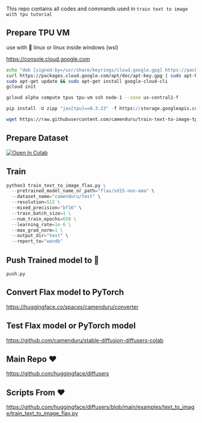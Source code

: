 This repo contains all codes and commands used in `train text to image with tpu tutorial`

## Prepare TPU VM
use with 🐧 linux or linux inside windows (wsl)

https://console.cloud.google.com

```sh
echo "deb [signed-by=/usr/share/keyrings/cloud.google.gpg] https://packages.cloud.google.com/apt cloud-sdk main" | sudo tee -a /etc/apt/sources.list.d/google-cloud-sdk.list
curl https://packages.cloud.google.com/apt/doc/apt-key.gpg | sudo apt-key --keyring /usr/share/keyrings/cloud.google.gpg add -
sudo apt-get update && sudo apt-get install google-cloud-cli
gcloud init
```

```sh
gcloud alpha compute tpus tpu-vm ssh node-1 --zone us-central1-f
```

```py
pip install -U zipp "jax[tpu]==0.3.23" -f https://storage.googleapis.com/jax-releases/libtpu_releases.html packaging flax numpy diffusers transformers piexif fold_to_ascii discord ftfy dill urllib3 datasets importlib-metadata accelerate OmegaConf wandb optax torch torchvision modelcards pytorch_lightning protobuf==3.20.* tensorboard markupsafe==2.0.1 gradio
```

```sh
wget https://raw.githubusercontent.com/camenduru/train-text-to-image-tpu-tutorial/main/train_text_to_image_flax.py
```


## Prepare Dataset
[![Open In Colab](https://colab.research.google.com/assets/colab-badge.svg)](https://colab.research.google.com/github/camenduru/train-text-to-image-tpu-tutorial/blob/main/prepare_dataset_colab.ipynb)


## Train

```py
python3 train_text_to_image_flax.py \
  --pretrained_model_name_or_path="flax/sd15-non-ema" \
  --dataset_name="camenduru/test" \
  --resolution=512 \
  --mixed_precision="bf16" \
  --train_batch_size=1 \
  --num_train_epochs=650 \
  --learning_rate=1e-6 \
  --max_grad_norm=1 \
  --output_dir="test" \
  --report_to="wandb"
```

## Push Trained model to 🤗
`push.py`

## Convert Flax model to PyTorch
https://huggingface.co/spaces/camenduru/converter

## Test Flax model or PyTorch model
https://github.com/camenduru/stable-diffusion-diffusers-colab


## Main Repo ♥
https://github.com/huggingface/diffusers

## Scripts From ♥
https://github.com/huggingface/diffusers/blob/main/examples/text_to_image/train_text_to_image_flax.py

